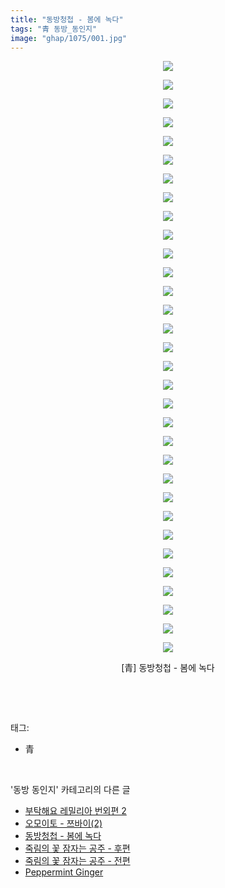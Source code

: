 ```yaml
---
title: "동방청첩 - 봄에 녹다"
tags: "青 동방_동인지"
image: "ghap/1075/001.jpg"
---
```

<div class="article">
<p style="text-align: center; clear: none; float: none;"><img src="{{ site.nasurl }}/ghap/1075/001.jpg"/></p>
<p style="text-align: center; clear: none; float: none;"><img src="{{ site.nasurl }}/ghap/1075/002.jpg"/></p>
<p style="text-align: center; clear: none; float: none;"><img src="{{ site.nasurl }}/ghap/1075/003.jpg"/></p>
<p style="text-align: center; clear: none; float: none;"><img src="{{ site.nasurl }}/ghap/1075/004.jpg"/></p>
<p style="text-align: center; clear: none; float: none;"><img src="{{ site.nasurl }}/ghap/1075/005.jpg"/></p>
<p style="text-align: center; clear: none; float: none;"><img src="{{ site.nasurl }}/ghap/1075/006.jpg"/></p>
<p style="text-align: center; clear: none; float: none;"><img src="{{ site.nasurl }}/ghap/1075/007.jpg"/></p>
<p style="text-align: center; clear: none; float: none;"><img src="{{ site.nasurl }}/ghap/1075/008.jpg"/></p>
<p style="text-align: center; clear: none; float: none;"><img src="{{ site.nasurl }}/ghap/1075/009.jpg"/></p>
<p style="text-align: center; clear: none; float: none;"><img src="{{ site.nasurl }}/ghap/1075/010.jpg"/></p>
<p style="text-align: center; clear: none; float: none;"><img src="{{ site.nasurl }}/ghap/1075/011.jpg"/></p>
<p style="text-align: center; clear: none; float: none;"><img src="{{ site.nasurl }}/ghap/1075/012.jpg"/></p>
<p style="text-align: center; clear: none; float: none;"><img src="{{ site.nasurl }}/ghap/1075/013.jpg"/></p>
<p style="text-align: center; clear: none; float: none;"><img src="{{ site.nasurl }}/ghap/1075/014.jpg"/></p>
<p style="text-align: center; clear: none; float: none;"><img src="{{ site.nasurl }}/ghap/1075/015.jpg"/></p>
<p style="text-align: center; clear: none; float: none;"><img src="{{ site.nasurl }}/ghap/1075/016.jpg"/></p>
<p style="text-align: center; clear: none; float: none;"><img src="{{ site.nasurl }}/ghap/1075/017.jpg"/></p>
<p style="text-align: center; clear: none; float: none;"><img src="{{ site.nasurl }}/ghap/1075/018.jpg"/></p>
<p style="text-align: center; clear: none; float: none;"><img src="{{ site.nasurl }}/ghap/1075/019.jpg"/></p>
<p style="text-align: center; clear: none; float: none;"><img src="{{ site.nasurl }}/ghap/1075/020.jpg"/></p>
<p style="text-align: center; clear: none; float: none;"><img src="{{ site.nasurl }}/ghap/1075/021.jpg"/></p>
<p style="text-align: center; clear: none; float: none;"><img src="{{ site.nasurl }}/ghap/1075/022.jpg"/></p>
<p style="text-align: center; clear: none; float: none;"><img src="{{ site.nasurl }}/ghap/1075/023.jpg"/></p>
<p style="text-align: center; clear: none; float: none;"><img src="{{ site.nasurl }}/ghap/1075/024.jpg"/></p>
<p style="text-align: center; clear: none; float: none;"><img src="{{ site.nasurl }}/ghap/1075/025.jpg"/></p>
<p style="text-align: center; clear: none; float: none;"><img src="{{ site.nasurl }}/ghap/1075/026.jpg"/></p>
<p style="text-align: center; clear: none; float: none;"><img src="{{ site.nasurl }}/ghap/1075/027.jpg"/></p>
<p style="text-align: center; clear: none; float: none;"><img src="{{ site.nasurl }}/ghap/1075/028.jpg"/></p>
<p style="text-align: center; clear: none; float: none;"><img src="{{ site.nasurl }}/ghap/1075/029.jpg"/></p>
<p style="text-align: center; clear: none; float: none;"><img src="{{ site.nasurl }}/ghap/1075/030.jpg"/></p>
<p style="text-align: center; clear: none; float: none;"><img src="{{ site.nasurl }}/ghap/1075/031.jpg"/></p>
<p style="text-align: center; clear: none; float: none;"><img src="{{ site.nasurl }}/ghap/1075/032.jpg"/></p>
<p style="text-align: center; clear: none; float: none;">[青] 동방청첩 - 봄에 녹다</p>
<p><br/></p>
</div><br/>
<div class="tagTrail">
<p>태그: </p>
<ul>
<li>青</li>
</ul>
</div><br/>
<div class="another">
<p>'동방 동인지' 카테고리의 다른 글</p>
<ul>
<li><a href="/2016-07-24-ghap_1077">부탁해요 레밀리아 번외편 2</a></li>
<li><a href="/2016-07-24-ghap_1076">오모이토 - 쯔바이(2)</a></li>
<li><a href="/2016-07-24-ghap_1075">동방청첩 - 봄에 녹다</a></li>
<li><a href="/2016-07-24-ghap_1074">죽림의 꽃 잠자는 공주 - 후편</a></li>
<li><a href="/2016-07-24-ghap_1073">죽림의 꽃 잠자는 공주 - 전편</a></li>
<li><a href="/2016-07-24-ghap_1072">Peppermint Ginger</a></li>
</ul>
</div><br/>
<div class="cb_module cb_fluid">
<div class="cb_wrt cb_profile">
</div><!-- commentList close -->
</div><br/>
